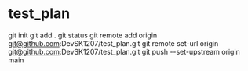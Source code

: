 # test_plan
git init
git add .
git status
git remote add origin git@github.com:DevSK1207/test_plan.git
git remote set-url origin git@github.com:DevSK1207/test_plan.git
git push --set-upstream origin main

